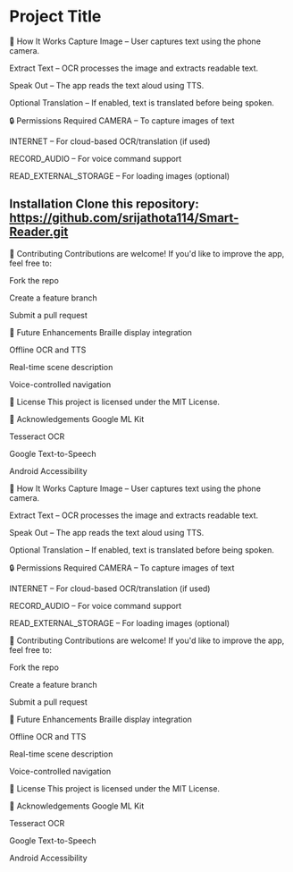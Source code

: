 
# Project Title

🧪 How It Works
Capture Image – User captures text using the phone camera.

Extract Text – OCR processes the image and extracts readable text.

Speak Out – The app reads the text aloud using TTS.

Optional Translation – If enabled, text is translated before being spoken.

🔒 Permissions Required
CAMERA – To capture images of text

INTERNET – For cloud-based OCR/translation (if used)

RECORD_AUDIO – For voice command support

READ_EXTERNAL_STORAGE – For loading images (optional)

Installation
Clone this repository:
https://github.com/srijathota114/Smart-Reader.git
---


🤝 Contributing
Contributions are welcome! If you'd like to improve the app, feel free to:

Fork the repo

Create a feature branch

Submit a pull request

🧠 Future Enhancements
Braille display integration

Offline OCR and TTS

Real-time scene description

Voice-controlled navigation

📄 License
This project is licensed under the MIT License.

🙌 Acknowledgements
Google ML Kit

Tesseract OCR

Google Text-to-Speech

Android Accessibility

🧪 How It Works
Capture Image – User captures text using the phone camera.

Extract Text – OCR processes the image and extracts readable text.

Speak Out – The app reads the text aloud using TTS.

Optional Translation – If enabled, text is translated before being spoken.

🔒 Permissions Required
CAMERA – To capture images of text

INTERNET – For cloud-based OCR/translation (if used)

RECORD_AUDIO – For voice command support

READ_EXTERNAL_STORAGE – For loading images (optional)

🤝 Contributing
Contributions are welcome! If you'd like to improve the app, feel free to:

Fork the repo

Create a feature branch

Submit a pull request

🧠 Future Enhancements
Braille display integration

Offline OCR and TTS

Real-time scene description

Voice-controlled navigation

📄 License
This project is licensed under the MIT License.

🙌 Acknowledgements
Google ML Kit

Tesseract OCR

Google Text-to-Speech

Android Accessibility
